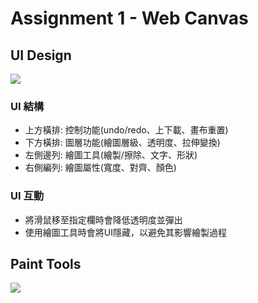 # Assignment 1 - Web Canvas

## UI Design
![](https://i.imgur.com/PZYuJRl.png)

### UI 結構
  * 上方橫排: 控制功能(undo/redo、上下載、畫布重置)
  * 下方橫排: 圖層功能(繪圖層級、透明度、拉伸變換)
  * 左側邊列: 繪圖工具(繪製/擦除、文字、形狀)
  * 右側編列: 繪圖屬性(寬度、對齊、顏色)
### UI 互動
* 將滑鼠移至指定欄時會降低透明度並彈出
* 使用繪圖工具時會將UI隱藏，以避免其影響繪製過程

## Paint Tools
![](https://i.imgur.com/1oTuE8A.gif)
